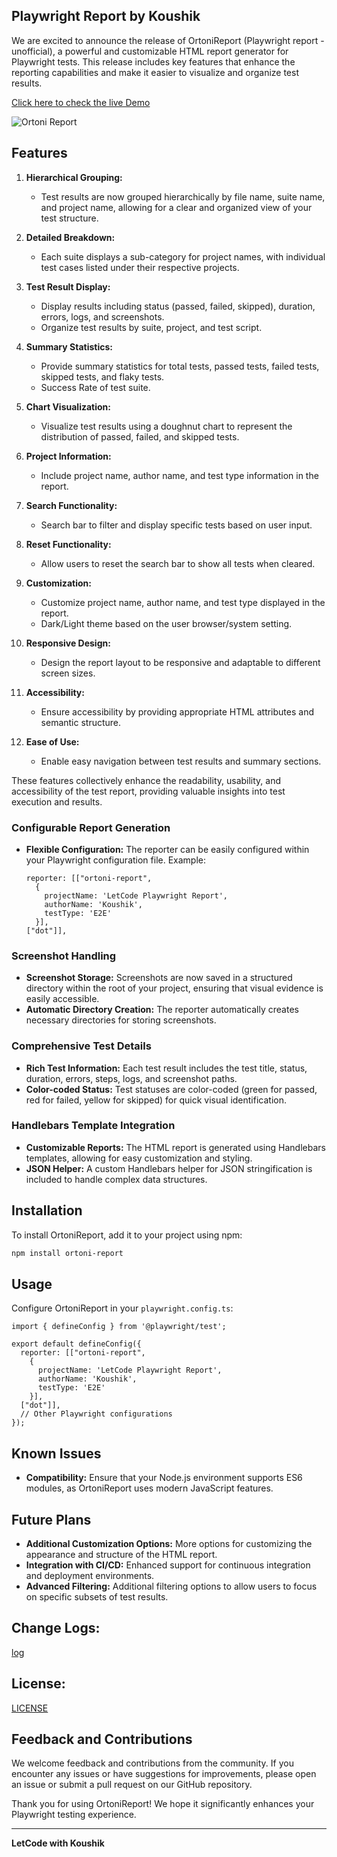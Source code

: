 ## Playwright Report by Koushik

We are excited to announce the release of OrtoniReport (Playwright report - unofficial), a powerful and customizable HTML report generator for Playwright tests. This release includes key features that enhance the reporting capabilities and make it easier to visualize and organize test results.

[Click here to check the live Demo](https://ortoni.netlify.app/)


![Ortoni Report](https://github.com/ortoniKC/ortoni-report/assets/58769833/f96b7697-8ec0-4c6d-a681-b305e6d5843a)

## Features

1. **Hierarchical Grouping:** 
   - Test results are now grouped hierarchically by file name, suite name, and project name, allowing for a clear and organized view of your test structure.
  
2. **Detailed Breakdown:**
   - Each suite displays a sub-category for project names, with individual test cases listed under their respective projects.

3. **Test Result Display:**
   - Display  results including status (passed, failed, skipped), duration, errors, logs, and screenshots.
   - Organize test results by suite, project, and test script.

4. **Summary Statistics:**
   - Provide summary statistics for total tests, passed tests, failed tests, skipped tests, and flaky tests.
   - Success Rate of test suite.

5. **Chart Visualization:**
   - Visualize test results using a doughnut chart to represent the distribution of passed, failed, and skipped tests.

6. **Project Information:**
   - Include project name, author name, and test type information in the report.

7. **Search Functionality:**
   - Search bar to filter and display specific tests based on user input.

8. **Reset Functionality:**
   - Allow users to reset the search bar to show all tests when cleared.

9. **Customization:**
   - Customize project name, author name, and test type displayed in the report.
   - Dark/Light theme based on the user browser/system setting.

10. **Responsive Design:**
    - Design the report layout to be responsive and adaptable to different screen sizes.

11. **Accessibility:**
    - Ensure accessibility by providing appropriate HTML attributes and semantic structure.

12. **Ease of Use:**
    - Enable easy navigation between test results and summary sections.

These features collectively enhance the readability, usability, and accessibility of the test report, providing valuable insights into test execution and results.

### Configurable Report Generation
- **Flexible Configuration:** The reporter can be easily configured within your Playwright configuration file. Example:
  ```JS/TS
  reporter: [["ortoni-report",
    {
      projectName: 'LetCode Playwright Report',
      authorName: 'Koushik',
      testType: 'E2E'
    }],
  ["dot"]],
  ```

### Screenshot Handling
- **Screenshot Storage:** Screenshots are now saved in a structured directory within the root of your project, ensuring that visual evidence is easily accessible.
- **Automatic Directory Creation:** The reporter automatically creates necessary directories for storing screenshots.

### Comprehensive Test Details
- **Rich Test Information:** Each test result includes the test title, status, duration, errors, steps, logs, and screenshot paths.
- **Color-coded Status:** Test statuses are color-coded (green for passed, red for failed, yellow for skipped) for quick visual identification.

### Handlebars Template Integration
- **Customizable Reports:** The HTML report is generated using Handlebars templates, allowing for easy customization and styling.
- **JSON Helper:** A custom Handlebars helper for JSON stringification is included to handle complex data structures.

## Installation

To install OrtoniReport, add it to your project using npm:

```bash
npm install ortoni-report
```

## Usage

Configure OrtoniReport in your `playwright.config.ts`:

``` javascript/typescript
import { defineConfig } from '@playwright/test';

export default defineConfig({
  reporter: [["ortoni-report",
    {
      projectName: 'LetCode Playwright Report',
      authorName: 'Koushik',
      testType: 'E2E'
    }],
  ["dot"]],
  // Other Playwright configurations
});
```

## Known Issues

- **Compatibility:** Ensure that your Node.js environment supports ES6 modules, as OrtoniReport uses modern JavaScript features.

## Future Plans

- **Additional Customization Options:** More options for customizing the appearance and structure of the HTML report.
- **Integration with CI/CD:** Enhanced support for continuous integration and deployment environments.
- **Advanced Filtering:** Additional filtering options to allow users to focus on specific subsets of test results.

## Change Logs:
[log](https://github.com/ortoniKC/ortoni-report/blob/main/changelog.md)

## License:
[LICENSE](https://github.com/ortoniKC/ortoni-report/blob/main/LICENSE.md)

## Feedback and Contributions

We welcome feedback and contributions from the community. If you encounter any issues or have suggestions for improvements, please open an issue or submit a pull request on our GitHub repository.

Thank you for using OrtoniReport! We hope it significantly enhances your Playwright testing experience.

---

**LetCode with Koushik**